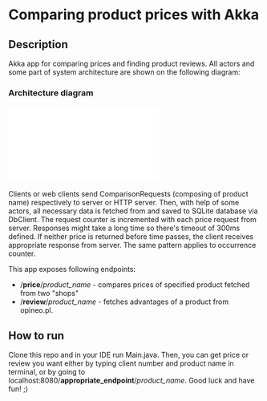 # Comparing product prices with Akka

## Description
Akka app for comparing prices and finding product reviews. All actors and some part of system architecture are shown 
on the following diagram:

### Architecture diagram
![Whole system](doc/Akka_diagram.pdf)

Clients or web clients send ComparisonRequests (composing of product name) respectively to server or HTTP server. Then,
with help of some actors, all necessary data is fetched from and saved to SQLite database via DbClient. The request counter
is incremented with each price request from server. Responses might take a long time so there's timeout of 300ms defined.
If neither price is returned before time passes, the client receives appropriate response from server. The same pattern
applies to occurrence counter.

This app exposes following endpoints:
- /**price**/*product_name* - compares prices of specified product fetched from two "shops"
- /**review**/*product_name* - fetches advantages of a product from opineo.pl.

## How to run
Clone this repo and in your IDE run Main.java. Then, you can get price or review you want either by typing client number
and product name in terminal, or by going to localhost:8080/**appropriate_endpoint**/*product_name*.
Good luck and have fun! ;)